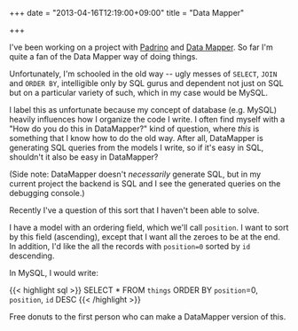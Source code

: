 +++
date = "2013-04-16T12:19:00+09:00"
title = "Data Mapper"

+++

I've been working on a project with [Padrino](http://www.padrinorb.com/) and [Data Mapper](http://datamapper.org).
So far I'm quite a fan of the Data Mapper way of doing things.

Unfortunately, I'm schooled in the old way -- ugly messes of `SELECT`, `JOIN` and `ORDER BY`,
intelligible only by SQL gurus and dependent not just on SQL but on a particular variety of such, which in my case would be MySQL.

I label this as unfortunate because my concept of database (e.g. MySQL) heavily influences how I organize the code I write.
I often find myself with a "How do you do this in DataMapper?" kind of question, where *this* is something that I know how to do the old way.
After all, DataMapper is generating SQL queries from the models I write, so if it's easy in SQL, shouldn't it also be easy in DataMapper?

(Side note: DataMapper doesn't *necessarily* generate SQL, but in my current project the backend is SQL and I see the generated queries on the debugging console.)

Recently I've a question of this sort that I haven't been able to solve.

I have a model with an ordering field, which we'll call `position`.  I want to sort by this field (ascending), except that I want all the zeroes to be at the end.  In addition, I'd like the all the records with `position=0` sorted by `id` descending.

In MySQL, I would write:

{{< highlight sql >}}
SELECT * FROM `things` ORDER BY `position`=0, `position`, `id` DESC
{{< /highlight >}}

Free donuts to the first person who can make a DataMapper version of this.
